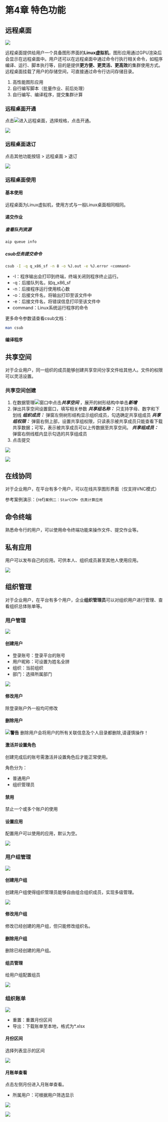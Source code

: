 # 第4章 特色功能

## 远程桌面

![](figs/vdi.png) 

<!-- 远程桌面提供给用户一个具备图形界面的**Linux虚拟机**。目的是提供**更方便、更灵活、更高效**的集群使用方式： -->

远程桌面提供给用户一个具备图形界面的**Linux虚拟机**，图形应用通过GPU渲染后会显示在远程桌面中。用户还可以在远程桌面中通过命令行执行相关命令，如程序编译、运行、脚本执行等，目的是提供**更方便、更灵活、更高效**的集群使用方式。远程桌面挂载了用户的存储空间，可直接通过命令行访问存储目录。

1. 高性能图形应用
2. 自行编写脚本（批量作业、前后处理）
3. 自行编写、编译程序，提交集群计算



### 远程桌面开通

点击![](figs/fre/vdi.png)进入远程桌面，选择规格，点击开通。

![](figs/fre/vdi-open.png)
### 远程桌面退订
点击其他功能按钮 > 远程桌面 > 退订

![](figs/fre/vdi-close.png)
### 远程桌面使用

#### 基本使用
远程桌面为Linux虚拟机，使用方式与一般Linux桌面相同相同。
#### 递交作业

##### 查看队列资源
```bash
aip queue info
```
##### csub任务提交命令
```bash
csub -I -q q_x86_sf -n 8 -o %J.out -e %J.error <command>
```
- -I：程序输出会打印到终端，终端关闭则程序终止运行。
- -q：后接队列名，如q_x86_sf
- -n：后接程序运行使用核心数
- -o：后接文件名，将输出打印至该文件中
- -e：后接文件名，将错误信息打印至该文件中
- command：Linux系统运行程序的命令

更多命令参数请查看csub文档：
```bash
man csub
```
#### 编译程序
## 共享空间

对于企业用户，同一组织的成员能够创建共享空间分享文件给其他人。文件的权限可以灵活设置。
### 共享空间创建
1. 在数据管理![](figs/fre/file.png)窗口中点击***共享空间*** ，展开的树形结构中单击***新增***
2. 弹出共享空间设置窗口，填写相关参数
***共享组名称：*** 只支持字母、数字和下划线
***组织成员：*** 弹窗左侧树形结构显示组织成员，勾选确定共享组成员
***共享组权限：*** 弹窗右侧上部，设置共享组权限，只读表示被共享成员只能查看下载共享数据；可写，表示被共享成员可以上传数据至共享空间。
***共享组成员：*** 弹窗右侧线框内显示勾选的共享组成员
3. 点击提交

![](figs/feature/share_add.png)

![](figs/feature/share_set.png)

## 在线协同

对于企业用户，在平台有多个用户，可以在线共享图形界面（仅支持VNC模式）

参考案例演示：{ref}`案例二：StarCCM+ 仿真计算应用`
## 命令终端

熟悉命令行的用户，可以使用命令终端功能来操作文件、提交作业等。

## 私有应用

用户可以发布自己的应用。可供本人、组织成员甚至其他人使用应用。

![](figs/feature/personal_app.png)

## 组织管理

对于企业用户，在平台有多个用户，企业**组织管理员**可以对组织用户进行管理、查看组织总体账单等。

### 用户管理

![](figs/feature/company_user_mgt.png)

#### 创建用户
- 登录账号：登录平台的账号
- 用户昵称：可设置为姓名全拼
- 组织：当前组织
- 部门：选择所属部门

![](figs/feature/create_user.png)

#### 修改用户
除登录账户外一般均可修改
#### 删除用户

![](figs/warn.png)**警告** 删除用户会将用户的所有关联信息及个人目录都删除,请谨慎操作！

#### 激活并设置角色

创建完成后的账号需激活并设置角色后才能正常使用。

角色分为：
- 普通用户
- 组织管理员

#### 禁用

禁止一个或多个账户的使用

#### 设置应用

配置用户可以使用的应用，默认为空。

![](figs/feature/app_set.png)

### 用户组管理

![](figs/feature/user-group-mgt.png)

#### 创建用户组
创建用户组使得组织管理员能够自由组合组织成员，实现多级管理。

![](figs/feature/user-group-create.png)

#### 修改用户组
修改已经创建的用户组，但只能修改组织名。
#### 删除用户组
删除已经创建的用户组。

#### 组员管理

给用户组配置组员

![](figs/feature/user-group-set-user.png)

### 组织账单

![](figs/feature/bill.png)

- 重置：重置月份区间
- 导出：下载账单至本地，格式为*.xlsx

#### 月份区间
选择列表显示的区间

![](figs/feature/month-area.png)

#### 月账单查看

点击左侧月份进入月账单查看。
- 所属用户：可根据用户筛选显示

![](figs/feature/bill-month-select.png)

![](figs/feature/bill-month.png)






